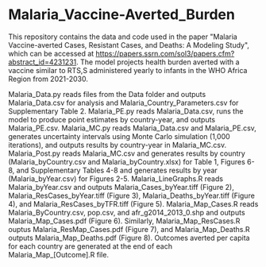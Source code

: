 # Malaria_Vaccine-Averted_Burden

This repository contains the data and code used in the paper "Malaria Vaccine-averted Cases, Resistant Cases, and Deaths: A Modeling Study", which can be accessed at https://papers.ssrn.com/sol3/papers.cfm?abstract_id=4231231. The model projects health burden averted with a vaccine similar to RTS,S administered yearly to infants in the WHO Africa Region from 2021-2030. 

Malaria_Data.py reads files from the Data folder and outputs Malaria_Data.csv for analysis and Malaria_Country_Parameters.csv for Supplementary Table 2.
Malaria_PE.py reads Malaria_Data.csv, runs the model to produce point estimates by country-year, and outputs Malaria_PE.csv.
Malaria_MC.py reads Malaria_Data.csv and Malaria_PE.csv, generates uncertainty intervals using Monte Carlo simulation (1,000 iterations), and outputs results by country-year in Malaria_MC.csv.
Malaria_Post.py reads Malaria_MC.csv and generates results by country (Malaria_byCountry.csv and Malaria_byCountry.xlsx) for Table 1, Figures 6-8, and Supplementary Tables 4-8 and generates results by year (Malaria_byYear.csv) for Figures 2-5.
Malaria_LineGraphs.R reads Malaria_byYear.csv and outputs Malaria_Cases_byYear.tiff (Figure 2), Malaria_ResCases_byYear.tiff (Figure 3), Malaria_Deaths_byYear.tiff (Figure 4), and Malaria_ResCases_byTFR.tiff (Figure 5).
Malaria_Map_Cases.R reads Malaria_ByCountry.csv, pop.csv, and afr_g2014_2013_0.shp and outputs Malaria_Map_Cases.pdf (Figure 6). Similarly, Malaria_Map_ResCases.R ouptus Malaria_ResMap_Cases.pdf (Figure 7), and Malaria_Map_Deaths.R outputs Malaria_Map_Deaths.pdf (Figure 8).
Outcomes averted per capita for each country are generated at the end of each Malaria_Map_[Outcome].R file. 
